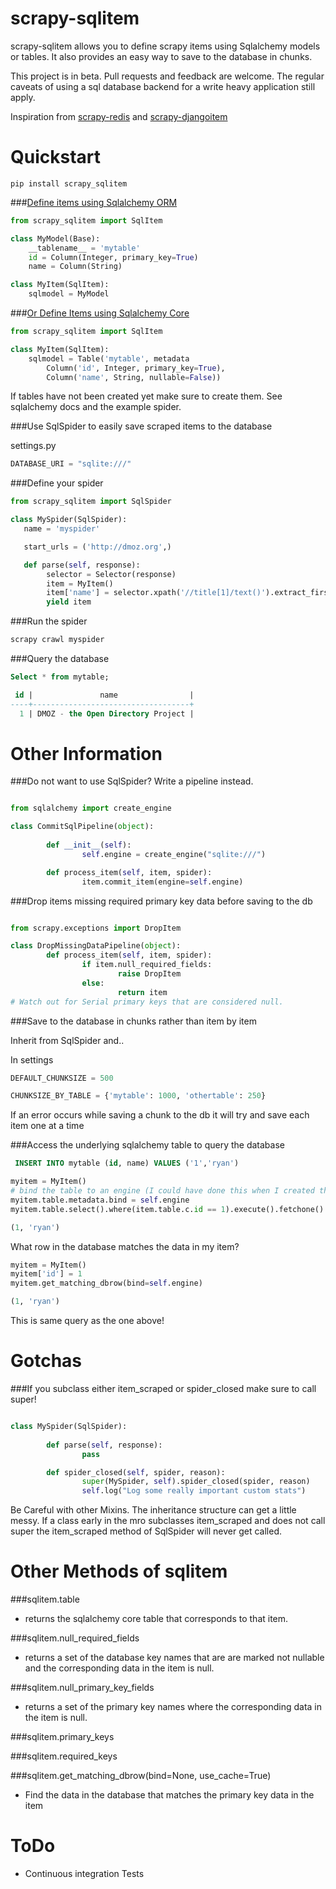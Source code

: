 scrapy-sqlitem
=========

scrapy-sqlitem allows you to define scrapy items using 
Sqlalchemy models or tables. It also provides an easy way to save to the database in chunks.

This project is in beta.  Pull requests and feedback are welcome.
The regular caveats of using a sql database backend for a write heavy application still apply.


Inspiration from [scrapy-redis](https://github.com/darkrho/scrapy-redis) and [scrapy-djangoitem](https://github.com/scrapy-plugins/scrapy-djangoitem)

Quickstart
=========
```
pip install scrapy_sqlitem
```

###[Define items using Sqlalchemy ORM](http://docs.sqlalchemy.org/en/rel_1_0/orm/tutorial.html#declare-a-mapping)

```python
from scrapy_sqlitem import SqlItem

class MyModel(Base):
    __tablename__ = 'mytable'
    id = Column(Integer, primary_key=True)
    name = Column(String)

class MyItem(SqlItem):
    sqlmodel = MyModel

```
###[Or Define Items using Sqlalchemy Core](http://docs.sqlalchemy.org/en/rel_1_0/core/metadata.html)

```python
from scrapy_sqlitem import SqlItem

class MyItem(SqlItem):
    sqlmodel = Table('mytable', metadata
        Column('id', Integer, primary_key=True),
        Column('name', String, nullable=False))

```

If tables have not been created yet make sure to create them.
See sqlalchemy docs and the example spider.

###Use SqlSpider to easily save scraped items to the  database

settings.py
```python
DATABASE_URI = "sqlite:///"
```

###Define your spider

```python
from scrapy_sqlitem import SqlSpider

class MySpider(SqlSpider):
   name = 'myspider'

   start_urls = ('http://dmoz.org',)

   def parse(self, response):
        selector = Selector(response)
        item = MyItem()
        item['name'] = selector.xpath('//title[1]/text()').extract_first()
        yield item

```

###Run the spider

```sh
scrapy crawl myspider
```

###Query the database

```sql
Select * from mytable;

 id |               name                |
----+-----------------------------------+
  1 | DMOZ - the Open Directory Project |
```

Other Information
=========

###Do not want to use SqlSpider?  Write a pipeline instead.

```python

from sqlalchemy import create_engine

class CommitSqlPipeline(object):
        
        def __init__(self):
                self.engine = create_engine("sqlite:///")

        def process_item(self, item, spider):
                item.commit_item(engine=self.engine)
```


###Drop items missing required primary key data before saving to the db

```python

from scrapy.exceptions import DropItem

class DropMissingDataPipeline(object):
        def process_item(self, item, spider):
                if item.null_required_fields:
                        raise DropItem
                else:
                        return item
# Watch out for Serial primary keys that are considered null.
```

###Save to the database in chunks rather than item by item

Inherit from SqlSpider and..

In settings

```python
DEFAULT_CHUNKSIZE = 500

CHUNKSIZE_BY_TABLE = {'mytable': 1000, 'othertable': 250}
```

If an error occurs while saving a chunk to the db it will try and save
each item one at a time


###Access the underlying sqlalchemy table to query the database
```sql
 INSERT INTO mytable (id, name) VALUES ('1','ryan')
```

```python
myitem = MyItem()
# bind the table to an engine (I could have done this when I created the table too)
myitem.table.metadata.bind = self.engine
myitem.table.select().where(item.table.c.id == 1).execute().fetchone() 

(1, 'ryan')
```

What row in the database matches the data in my item?

```python
myitem = MyItem()
myitem['id'] = 1
myitem.get_matching_dbrow(bind=self.engine)

(1, 'ryan')
```
This is same query as the one above!

Gotchas
========

###If you subclass either item_scraped or spider_closed make sure to call super!

```python

class MySpider(SqlSpider):
        
        def parse(self, response):
                pass

        def spider_closed(self, spider, reason):
                super(MySpider, self).spider_closed(spider, reason)
                self.log("Log some really important custom stats")
```

Be Careful with other Mixins.  The inheritance structure can get a little messy. If a class early in the mro subclasses item_scraped
and does not call super the item_scraped method of SqlSpider will never get called.


Other Methods of sqlitem
========

###sqlitem.table

* returns the sqlalchemy core table that corresponds to that item.

###sqlitem.null_required_fields

* returns a set of the database key names that are are marked not nullable
 and the corresponding data in the item is null.

###sqlitem.null_primary_key_fields

* returns a set of the primary key names
where the corresponding data in the item is null.

###sqlitem.primary_keys

###sqlitem.required_keys

###sqlitem.get_matching_dbrow(bind=None, use_cache=True)

* Find the data in the database that matches the primary key data in the item


ToDo
=======
* Continuous integration Tests
